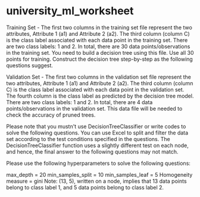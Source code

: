 # university_ml_worksheet
Training Set - The first two columns in the training set file represent the two attributes, Attribute 1 (a1) and Attribute 2 (a2). The third column (column C) is the class label associated with each data point in the training set. There are two class labels: 1 and 2. In total, there are 30 data points/observations in the training set. You need to build a decision tree using this file. Use all 30 points for training. Construct the decision tree step-by-step as the following questions suggest.



Validation Set - The first two columns in the validation set file represent the two attributes, Attribute 1 (a1) and Attribute 2 (a2). The third column (column C) is the class label associated with each data point in the validation set. The fourth column is the class label as predicted by the decision tree model. There are two class labels: 1 and 2. In total, there are 4 data points/observations in the validation set. This data file will be needed to check the accuracy of pruned trees. 

 

Please note that you mustn't use DecisionTreeClassifier or write codes to solve the following questions. You can use Excel to split and filter the data set according to the test conditions specified in the questions. The DecisionTreeClassifier function uses a slightly different test on each node, and hence, the final answer to the following questions may not match.

 

Please use the following hyperparameters to solve the following questions:

max_depth = 20
min_samples_split = 10
min_samples_leaf = 5
Homogeneity measure = gini 
Note: (13, 5), written on a node, implies that 13 data points belong to class label 1, and 5 data points belong to class label 2.
